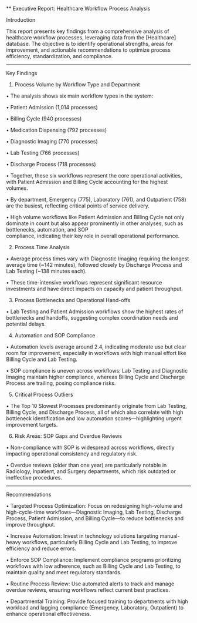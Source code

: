** Executive Report: Healthcare Workflow Process Analysis

Introduction

This report presents key findings from a comprehensive analysis of healthcare workflow processes, leveraging data from the [Healthcare] database. The objective is to identify operational strengths, areas for improvement, and actionable recommendations to optimize process efficiency, standardization, and compliance.
________________________________________
Key Findings

1. Process Volume by Workflow Type and Department
   
 • 	The analysis shows six main workflow types in the system:

 • 	Patient Admission (1,014 processes)

 •	 Billing Cycle (940 processes)

 •	 Medication Dispensing (792 processes)

 • 	Diagnostic Imaging (770 processes)

 • 	Lab Testing (766 processes)

 •	 Discharge Process (718 processes)

 •	 Together, these six workflows represent the core operational activities, with Patient Admission and Billing Cycle accounting for the highest volumes.

 •	 By department, Emergency (775), Laboratory (761), and Outpatient (758) are the busiest, reflecting critical points of service delivery.

 •	 High volume workflows like Patient Admission and Billing Cycle not only dominate in count but also appear prominently in other analyses, such as bottlenecks, automation, and SOP  
   compliance, indicating their key role in overall operational performance.

2. Process Time Analysis

 •	 Average process times vary with Diagnostic Imaging requiring the longest average time (~142 minutes), followed closely by Discharge Process and Lab Testing (~138 minutes each).

 •	 These time-intensive workflows represent significant resource investments and have direct impacts on capacity and patient throughput.

3. Process Bottlenecks and Operational Hand-offs

 •	 Lab Testing and Patient Admission workflows show the highest rates of bottlenecks and handoffs, suggesting complex coordination needs and potential delays.

4. Automation and SOP Compliance

 •	 Automation levels average around 2.4, indicating moderate use but clear room for improvement, especially in workflows with high manual effort like Billing Cycle and Lab Testing.

 •	 SOP compliance is uneven across workflows: Lab Testing and Diagnostic Imaging maintain higher compliance, whereas Billing Cycle and Discharge Process are trailing, posing compliance 
  risks.

5. Critical Process Outliers

 • The Top 10 Slowest Processes predominantly originate from Lab Testing, Billing Cycle, and Discharge Process, all of which also correlate with high bottleneck identification and          low automation scores—highlighting urgent improvement targets.

6. Risk Areas: SOP Gaps and Overdue Reviews

 •	 Non-compliance with SOP is widespread across workflows, directly impacting operational consistency and regulatory risk.

 •	 Overdue reviews (older than one year) are particularly notable in Radiology, Inpatient, and Surgery departments, which risk outdated or ineffective procedures.
________________________________________
Recommendations

 •	  Targeted Process Optimization:
     Focus on redesigning high-volume and high-cycle-time workflows—Diagnostic Imaging, Lab Testing, Discharge Process, Patient Admission, and Billing Cycle—to reduce bottlenecks and    
     improve throughput.

 •	 Increase Automation:
    Invest in technology solutions targeting manual-heavy workflows, particularly Billing Cycle and Lab Testing, to improve efficiency and reduce errors.

 •	 Enforce SOP Compliance:
    Implement compliance programs prioritizing workflows with low adherence, such as Billing Cycle and Lab Testing, to maintain quality and meet regulatory standards.

 •	 Routine Process Review:
    Use automated alerts to track and manage overdue reviews, ensuring workflows reflect current best practices.

 •	 Departmental Training:
    Provide focused training to departments with high workload and lagging compliance (Emergency, Laboratory, Outpatient) to enhance operational effectiveness.






